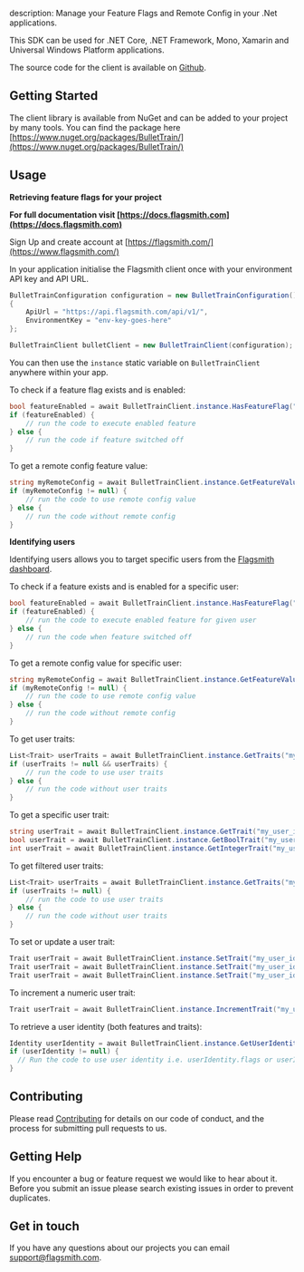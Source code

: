 description: Manage your Feature Flags and Remote Config in your .Net applications.

This SDK can be used for .NET Core, .NET Framework, Mono, Xamarin and Universal Windows Platform applications. 

The source code for the client is available on [Github](https://github.com/flagsmith/flagsmith-dotnet-client).

## Getting Started

The client library is available from NuGet and can be added to your project by many tools. You can find the package here [https://www.nuget.org/packages/BulletTrain/](https://www.nuget.org/packages/BulletTrain/)

## Usage

**Retrieving feature flags for your project**

**For full documentation visit [https://docs.flagsmith.com](https://docs.flagsmith.com)**

Sign Up and create account at [https://flagsmith.com/](https://www.flagsmith.com/)

In your application initialise the Flagsmith client once with your environment API key and API URL.

```c#
BulletTrainConfiguration configuration = new BulletTrainConfiguration()
{
    ApiUrl = "https://api.flagsmith.com/api/v1/",
    EnvironmentKey = "env-key-goes-here"
};

BulletTrainClient bulletClient = new BulletTrainClient(configuration);
```

You can then use the `instance` static variable on `BulletTrainClient` anywhere within your app.

To check if a feature flag exists and is enabled:

```c#
bool featureEnabled = await BulletTrainClient.instance.HasFeatureFlag("my_test_feature");
if (featureEnabled) {
    // run the code to execute enabled feature
} else {
    // run the code if feature switched off
}
```

To get a remote config feature value:

```c#
string myRemoteConfig = await BulletTrainClient.instance.GetFeatureValue("my_test_feature");
if (myRemoteConfig != null) {
    // run the code to use remote config value
} else {
    // run the code without remote config
}
```

**Identifying users**

Identifying users allows you to target specific users from the [Flagsmith dashboard](https://www.flagsmith.com/).

To check if a feature exists and is enabled for a specific user:

```c#
bool featureEnabled = await BulletTrainClient.instance.HasFeatureFlag("my_test_feature", "my_user_id");
if (featureEnabled) {
    // run the code to execute enabled feature for given user
} else {
    // run the code when feature switched off
}
```

To get a remote config value for specific user:

```c#
string myRemoteConfig = await BulletTrainClient.instance.GetFeatureValue("my_test_feature", "my_user_id");
if (myRemoteConfig != null) {
    // run the code to use remote config value
} else {
    // run the code without remote config
}
```

To get user traits:

```c#
List<Trait> userTraits = await BulletTrainClient.instance.GetTraits("my_user_id")
if (userTraits != null && userTraits) {
    // run the code to use user traits
} else {
    // run the code without user traits
}
```

To get a specific user trait:

```c#
string userTrait = await BulletTrainClient.instance.GetTrait("my_user_id", "cookies_key");
bool userTrait = await BulletTrainClient.instance.GetBoolTrait("my_user_id", "cookies_key");
int userTrait = await BulletTrainClient.instance.GetIntegerTrait("my_user_id", "cookies_key");
```

To get filtered user traits:

```c#
List<Trait> userTraits = await BulletTrainClient.instance.GetTraits("my_user_id", new List<string> { "specific_key", /* rest of elements */ });
if (userTraits != null) {
    // run the code to use user traits
} else {
    // run the code without user traits
}
```

To set or update a user trait:

```c#
Trait userTrait = await BulletTrainClient.instance.SetTrait("my_user_id", "my_user_trait", "blue");
Trait userTrait = await BulletTrainClient.instance.SetTrait("my_user_id", "my_user_number_trait", 4);
Trait userTrait = await BulletTrainClient.instance.SetTrait("my_user_id", "my_user_bool_trait", true);
```

To increment a numeric user trait:

```c#
Trait userTrait = await BulletTrainClient.instance.IncrementTrait("my_user_id", "my_user_number_trait", 1);
```

To retrieve a user identity (both features and traits):

```c#
Identity userIdentity = await BulletTrainClient.instance.GetUserIdentity("my_user_id");
if (userIdentity != null) {
  // Run the code to use user identity i.e. userIdentity.flags or userIdentity.traits
}
```

## Contributing

Please read [Contributing](/contributing) for details on our code of conduct, and the process for submitting pull requests to us.

## Getting Help

If you encounter a bug or feature request we would like to hear about it. Before you submit an issue please search existing issues in order to prevent duplicates.

## Get in touch

If you have any questions about our projects you can email [support@flagsmith.com](mailto:support@flagsmith.com).
